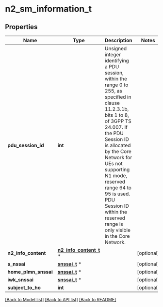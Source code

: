 # n2_sm_information_t

## Properties
Name | Type | Description | Notes
------------ | ------------- | ------------- | -------------
**pdu_session_id** | **int** | Unsigned integer identifying a PDU session, within the range 0 to 255, as specified in  clause 11.2.3.1b, bits 1 to 8, of 3GPP TS 24.007. If the PDU Session ID is allocated by the  Core Network for UEs not supporting N1 mode, reserved range 64 to 95 is used. PDU Session ID  within the reserved range is only visible in the Core Network.   | 
**n2_info_content** | [**n2_info_content_t**](n2_info_content.md) \* |  | [optional] 
**s_nssai** | [**snssai_t**](snssai.md) \* |  | [optional] 
**home_plmn_snssai** | [**snssai_t**](snssai.md) \* |  | [optional] 
**iwk_snssai** | [**snssai_t**](snssai.md) \* |  | [optional] 
**subject_to_ho** | **int** |  | [optional] 

[[Back to Model list]](../README.md#documentation-for-models) [[Back to API list]](../README.md#documentation-for-api-endpoints) [[Back to README]](../README.md)



